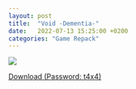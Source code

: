 ```yaml
---
layout: post
title:  "Void -Dementia-"
date:   2022-07-13 15:25:00 +0200
categories: "Game Repack"
---
```

<img src="https://i5.imageban.ru/out/2022/07/16/1d5bae2bd66e2dc8d7e1e273b21aa23a.png"/> <br>

<a href="https://0a0bin.klowdee.host/?eb68da15223935cc#Hv9pPmrC8rbA487kUYNg33KX9QgUJn1DdfADkDb8Qwsz">Download (Password: t4x4)</a> <br>
